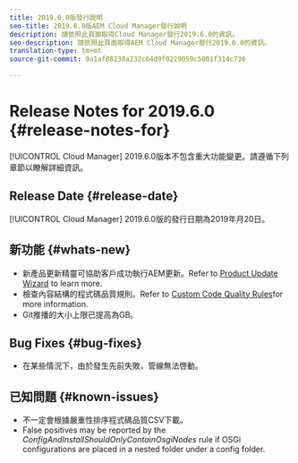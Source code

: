 ```yaml
---
title: 2019.6.0版發行說明
seo-title: 2019.6.0版AEM Cloud Manager發行說明
description: 請依照此頁面取得Cloud Manager發行2019.6.0的資訊。
seo-description: 請依照此頁面取得AEM Cloud Manager發行2019.6.0的資訊。
translation-type: tm+mt
source-git-commit: 9a1af88238a232c64d9f0229059c5001f314c736

---
```


# Release Notes for 2019.6.0 {#release-notes-for}

[!UICONTROL Cloud Manager] 2019.6.0版本不包含重大功能變更。請遵循下列章節以瞭解詳細資訊。

## Release Date {#release-date}

[!UICONTROL Cloud Manager] 2019.6.0版的發行日期為2019年月20日。

## 新功能 {#whats-new}

* 新產品更新精靈可協助客戶成功執行AEM更新。Refer to [Product Update Wizard](overview-productupdate-wizard.md) to learn more.
* 檢查內容結構的程式碼品質規則。Refer to [Custom Code Quality Rules](custom-code-quality-rules.md)for more information.
* Git推播的大小上限已提高為GB。

## Bug Fixes {#bug-fixes}

* 在某些情況下，由於發生先前失敗，管線無法啓動。

## 已知問題 {#known-issues}

* 不一定會根據嚴重性排序程式碼品質CSV下載。
* False positives may be reported by the *ConfigAndInstallShouldOnlyContainOsgiNodes* rule if OSGi configurations are placed in a nested folder under a config folder.
